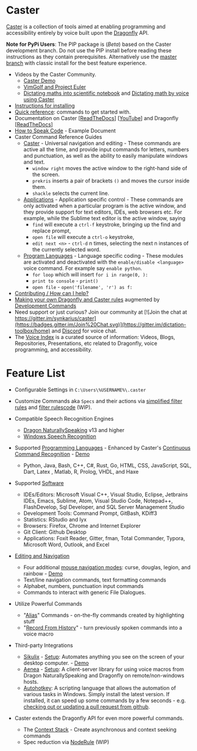# Caster

[Caster](https://github.com/dictation-toolbox/Caster) is a collection of tools aimed at enabling programming and accessibility entirely by voice built upon the [Dragonfly](https://github.com/dictation-toolbox/dragonfly) API.

**Note for PyPi Users**: The PIP package is (_Beta_) based on the Caster development branch. Do not use the PIP install before reading these instructions as they contain prerequisites.
Alternatively use the [master branch](https://github.com/dictation-toolbox/Caster) with classic install for  the best feature experience.


- Videos by the Caster Community.
  - [Caster Demo](https://www.youtube.com/watch?v=oIwh3z2jXD4)
  - [VimGolf and Project Euler](https://www.youtube.com/watch?v=T1bKAqDhH_E)
  - [Dictating maths into scientific notebook](https://www.youtube.com/watch?v=oq8EoPu0cGY&t=3s) and [Dictating math by voice using Caster](https://www.youtube.com/watch?v=z-iHvPmjcas)
- [Instructions for installing](https://github.com/dictation-toolbox/Caster/blob/develop/castervoice/doc/Installation.md)
- [Quick reference](CasterQuickReference0.5.8.pdf): commands to get started with.
- Documentation on Caster [[ReadTheDocs](https://caster.readthedocs.io/en/latest/)] [[YouTube](https://www.youtube.com/channel/UC2qZzmCj_5ZKkTa3i9X1LCg)] and Dragonfly [[ReadTheDocs](https://dragonfly2.readthedocs.io/en/latest/)] 
- [How to Speak Code](https://caster.readthedocs.io/en/latest/caster/doc/readthedocs/examples/speaking/examples1/) - Example Document
- Caster Command Reference Guides
  - [Caster](https://github.com/dictation-toolbox/Caster/blob/develop/CasterQuickReference.pdf) - Universal navigation and editing - These commands are active all the time, and provide input commands for letters, numbers and punctuation, as well as the ability to easily manipulate windows and text.
    - `window right` moves the active window to the right-hand side of the screen.
    - `prekris` inserts a pair of brackets `()` and moves the cursor inside them.
    - `shackle` selects the current line.
  - [Applications](https://github.com/dictation-toolbox/Caster/blob/develop/castervoice/doc/readthedocs/Application_Commands_Quick_Reference.md) - Application specific control - These commands are only activated when a particular program is the active window, and they provide support for text editors, IDEs, web browsers etc. For example, while the Sublime text editor is the active window, saying
    - `find` will execute a `ctrl-f` keystroke, bringing up the find and replace prompt,
    - `open file` will execute a `ctrl-o` keystroke,
    - `edit next <n>` - `ctrl-d` n times, selecting the next n instances of the currently selected word.
  - [Program Languages](https://github.com/dictation-toolbox/Caster/blob/develop/castervoice/doc/readthedocs/CCR_languages_Quick_Reference.md) - Language specific coding - These modules are activated and deactivated with the `enable/disable <language>` voice command. For example say `enable python`.
    - `for loop` which will insert `for i in range(0, ):`
    - `print to console` - `print()`
    - `open file` -  `open('filename', 'r') as f:`
- [Contributing / How can I help?](https://github.com/dictation-toolbox/Caster/blob/develop/castervoice/doc/Contributing.md)
- [Making your own Dragonfly and Caster rules](https://caster.readthedocs.io/en/latest/caster/doc/readthedocs/examples/Rule%20Construction/) augmented by [Development Commands](https://github.com/dictation-toolbox/Caster/blob/develop/castervoice/doc/readthedocs/CCR_languages_Quick_Reference.md#development)
- Need support or just curious? Join our community at [![Join the chat at https://gitter.im/synkarius/caster](https://badges.gitter.im/Join%20Chat.svg)](https://gitter.im/dictation-toolbox/home) and [Discord](https://discord.gg/9eAAsCJ) for voice chat.
- The [Voice Index](https://github.com/dictation-toolbox/Caster/blob/develop/castervoice/doc/readthedocs/Voice_Index.md) is a curated source of information: Videos, Blogs, Repositories, Presentations, etc related to Dragonfly, voice programming, and accessibility.

# Feature List

- Configurable Settings in `C:\Users\%USERNAME%\.caster`

- Customize Commands aka `Specs` and their actions via [simplified filter rules](https://caster.readthedocs.io/en/latest/caster/doc/readthedocs/CCR/#rule-filters-simplified) and [filter rules](https://caster.readthedocs.io/en/latest/caster/doc/readthedocs/examples/rules/Caster%20Rules/#rule-filters)[code](https://github.com/dictation-toolbox/caster/tree/master/caster/user/filters/examples) (WIP).

- Compatible Speech Recognition Engines

  - [Dragon NaturallySpeaking](https://www.nuance.com/dragon.html) v13 and higher
  - [Windows Speech Recognition](https://support.microsoft.com/en-us/help/17208/windows-10-use-speech-recognition)

- Supported [Programming Languages](https://github.com/dictation-toolbox/Caster/blob/develop/castervoice/doc/readthedocs/CCR_languages_Quick_Reference.md) - Enhanced by Caster's [Continuous Command Recognition](https://caster.readthedocs.io/en/latest/caster/doc/readthedocs/CCR/) - [Demo](https://www.youtube.com/watch?v=Obdegwr_LFc&index=5&list=PLV6JPhkq1x8LHu02YefhUU9rXiB2PK8tc)

  - Python, Java, Bash, C++, C#, Rust, Go, HTML, CSS, JavaScript, SQL, Dart, Latex , Matlab, R, Prolog, VHDL, and Haxe

- Supported [Software](https://github.com/dictation-toolbox/Caster/blob/develop/castervoice/doc/readthedocs/Application_Commands_Quick_Reference.md)

  - IDEs/Editors: Microsoft Visual C++, Visual Studio, Eclipse, Jetbrains IDEs, Emacs, Sublime, Atom, Visual Studio Code, Notepad++, FlashDevelop, Sql Developer, and SQL Server Management Studio
  - Development Tools: Command Prompt, GitBash, KDiff3
  - Statistics: RStudio and lyx
  - Browsers: Firefox, Chrome and Internet Explorer
  - Git Client:  Github Desktop
  - Applications: Foxit Reader, Gitter, fman, Total Commander, Typora, Microsoft Word, Outlook, and Excel

- [Editing and Navigation](https://github.com/dictation-toolbox/Caster/blob/develop/CasterQuickReference.pdf)

  - Four additional [mouse navigation modes](https://caster.readthedocs.io/en/latest/caster/doc/readthedocs/Mouse/): curse, douglas, legion, and rainbow - [Demo](https://www.youtube.com/watch?v=UISjQBMmQ-I&feature=youtu.be)
  - Text/line navigation commands, text formatting commands
  - Alphabet, numbers, punctuation input commands
  - Commands to interact with generic File Dialogues.

- Utilize Powerful Commands

  - "[Alias](https://caster.readthedocs.io/en/latest/caster/doc/readthedocs/Alias/)" Commands - on-the-fly commands created by highlighting stuff
  - "[Record From History](https://www.youtube.com/watch?v=wWDtsrIQ1pc&list=PLV6JPhkq1x8LHu02YefhUU9rXiB2PK8tc)" - turn previously spoken commands into a voice macro

- Third-party Integrations

  - [Sikulix](http://sikulix.com/) - [Setup](https://github.com/dictation-toolbox/Caster/blob/develop/castervoice/doc/readthedocs/Sikuli.md): Automates anything you see on the screen of your desktop computer. - [Demo](https://youtu.be/RFdsD2OgDzk?list=PLV6JPhkq1x8LHu02YefhUU9rXiB2PK8tc&t=512)
  - [Aenea](https://github.com/dictation-toolbox/aenea) - [Setup](https://github.com/dictation-toolbox/Caster/blob/develop/castervoice/doc/readthedocs/Aenea.md): A client-server library for using voice macros from Dragon NaturallySpeaking and Dragonfly on remote/non-windows hosts.
  - [Autohotkey](https://www.autohotkey.com/): A scripting language that allows the automation of various tasks in Windows. Simply install the latest version. If installed, it can speed up some commands by a few seconds - e.g. [checking out or updating a pull request from github](https://caster.readthedocs.io/en/latest/readthedocs/Application_Commands_Quick_Reference/#google-chrome).

- Caster extends the Dragonfly API for even more powerful commands.

  - The [Context Stack](https://caster.readthedocs.io/en/latest/caster/doc/readthedocs/ContextStack/) - Create asynchronous and context seeking commands
  - Spec reduction via [NodeRule](https://caster.readthedocs.io/en/latest/caster/doc/readthedocs/NodeRule/) (WIP)
